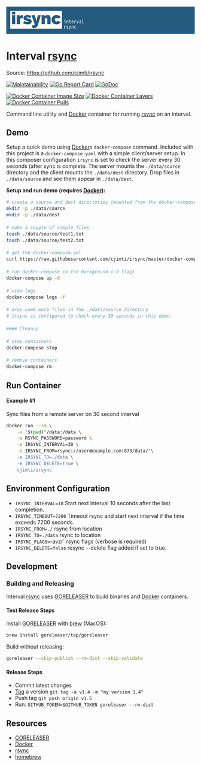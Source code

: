 [![irsync: interval rsync](irsync.png)](https://github.com/cjimti/irsync)
# Interval [rsync]

Source: https://github.com/cjimti/irsync

[![Maintainability](https://api.codeclimate.com/v1/badges/a99a88d28ad37a79dbf6/maintainability)](https://codeclimate.com/github/codeclimate/codeclimate/maintainability)
[![Go Report Card](https://goreportcard.com/badge/github.com/cjimti/irsync)](https://goreportcard.com/report/github.com/cjimti/irsync)
[![GoDoc](https://godoc.org/github.com/cjimti/irsync/irsync?status.svg)](https://godoc.org/github.com/cjimti/iotwifi/irsync)

[![Docker Container Image Size](https://shields.beevelop.com/docker/image/image-size/cjimti/irsync/1.0.0.svg)](https://hub.docker.com/r/cjimti/irsync/)
[![Docker Container Layers](https://shields.beevelop.com/docker/image/layers/cjimti/irsync/1.0.0.svg)](https://hub.docker.com/r/cjimti/irsync/)
[![Docker Container Pulls](https://img.shields.io/docker/pulls/cjimti/irsync.svg)](https://hub.docker.com/r/cjimti/irsync/)

Command line utility and [Docker] container for running [rsync] on an interval.

## Demo

Setup a quick demo using [Docker]s `docker-compose` command. Included with this project is a `docker-compose.yaml` with a simple client/server setup. In this composer configuration `irsync` is set to check the server every 30 seconds (after sync is complete. The server mounts the `./data/source` directory and the client mounts the `./data/dest` directory. Drop files in `./data/source` and see them appear in `./data/dest`.

**Setup and run demo (requires [Docker]):**

```bash
# create a source and dest directories (mounted from the docker-compose)
mkdir -p ./data/source
mkdir -p ./data/dest

# make a couple of sample files
touch ./data/source/test1.txt
touch ./data/source/test2.txt

# get the docker-compose.yml
curl https://raw.githubusercontent.com/cjimti/irsync/master/docker-compose.yml >docker-compose.yml

# run docker-compose in the background (-d flag)
docker-compose up -d

# view logs
docker-compose logs -f

# drop some more files in the ./data/source directory
# irsync is configured to check every 30 seconds in this demo.

#### Cleanup

# stop containers
docker-compose stop

# remove containers
docker-compose rm

```

## Run Container

#### Example #1

Sync files from a remote server on 30 second interval

```bash
docker run --rm \
    -v "$(pwd)"/data:/data \
    -e RSYNC_PASSWORD=password \
    -e IRSYNC_INTERVAL=30 \
    -e IRSYNC_FROM=rsync://user@example.com:873/data/"\
    -e IRSYNC_TO=./data \
    -e IRSYNC_DELETE=true \
    cjimti/irsync
```

## Environment Configuration

- `IRSYNC_INTERVAL=10` Start next interval 10 seconds after the last completion.
- `IRSYNC_TIMEOUT=7200` Timeout rsync and start next interval if the time exceeds 7200 seconds.
- `IRSYNC_FROM=./` rsync from location
- `IRSYNC_TO=./data` rsync to location
- `IRSYNC_FLAGS=`-avzr` rsync flags (verbose is required)
- `IRSYNC_DELETE=false` resync --delete flag added if set to true.

## Development

### Building and Releasing

Interval [rsync] uses [GORELEASER] to build binaries and [Docker] containers.

#### Test Release Steps

Install [GORELEASER] with [brew] (MacOS):
```bash
brew install goreleaser/tap/goreleaser
```

Build without releasing:
```bash
goreleaser --skip-publish --rm-dist --skip-validate
```

#### Release Steps

- Commit latest changes
- [Tag] a version `git tag -a v1.4 -m "my version 1.4"`
- Push tag `git push origin v1.5`
- Run: `GITHUB_TOKEN=$GITHUB_TOKEN goreleaser --rm-dist`

## Resources

- [GORELEASER]
- [Docker]
- [rsync]
- [homebrew]

[homebrew]: https://brew.sh/
[brew]: https://brew.sh/
[GORELEASER]: https://goreleaser.com/
[Docker]: https://www.docker.com/
[rsync]: https://en.wikipedia.org/wiki/Rsync
[Tag]: https://git-scm.com/book/en/v2/Git-Basics-Tagging